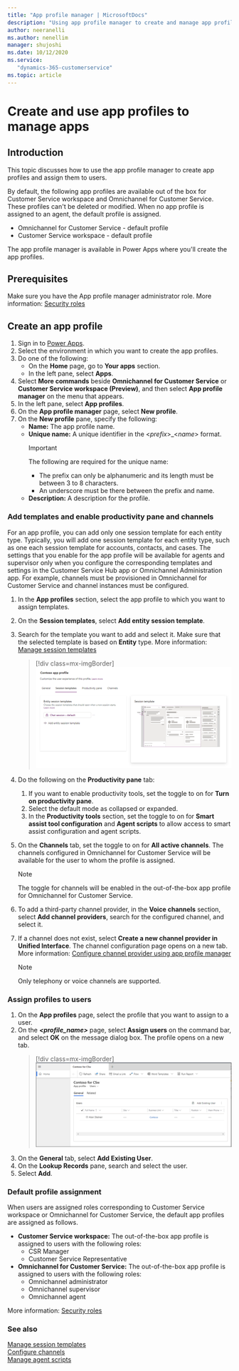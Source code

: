 ```yaml
---
title: "App profile manager | MicrosoftDocs"
description: "Using app profile manager to create and manage app profiles."
author: neeranelli
ms.author: nenellim
manager: shujoshi
ms.date: 10/12/2020
ms.service: 
   "dynamics-365-customerservice"
ms.topic: article
---
```


# Create and use app profiles to manage apps

## Introduction

This topic discusses how to use the app profile manager to create app profiles and assign them to users.

By default, the following app profiles are available out of the box for Customer Service workspace and Omnichannel for Customer Service. These profiles can't be deleted or modified. When no app profile is assigned to an agent, the default profile is assigned.

- Omnichannel for Customer Service - default profile
- Customer Service workspace - default profile

The app profile manager is available in Power Apps where you'll create the app profiles.

## Prerequisites

Make sure you have the App profile manager administrator role. More information: [Security roles](security-roles.md)

## Create an app profile

1. Sign in to [Power Apps](https://go.microsoft.com/fwlink/p/?linkid=2142083).
2. Select the environment in which you want to create the app profiles.
3. Do one of the following:
   - On the **Home** page, go to **Your apps** section.
   - In the left pane, select **Apps**.
4. Select **More commands** beside **Omnichannel for Customer Service** or **Customer Service workspace (Preview)**, and then select **App profile manager** on the menu that appears.
5. In the left pane, select **App profiles**.
6. On the **App profile manager** page, select **New profile**.
7. On the **New profile** pane, specify the following:
   - **Name:** The app profile name.
   - **Unique name:** A unique identifier in the <*prefix*>_<*name*> format.
     > [!IMPORTANT]
     > The following are required for the unique name:
     > - The prefix can only be alphanumeric and its length must be between 3 to 8 characters.
     > - An underscore must be there between the prefix and name.
   - **Description:** A description for the profile.
  
### Add templates and enable productivity pane and channels<a name="enable-prod-pane"></a>

For an app profile, you can add only one session template for each entity type. Typically, you will add one session template for each entity type, such as one each session template for accounts, contacts, and cases. The settings that you enable for the app profile will be available for agents and supervisor only when you configure the corresponding templates and settings in the Customer Service Hub app or Omnichannel Administration app. For example, channels must be provisioned in Omnichannel for Customer Service and channel instances must be configured.

1. In the **App profiles** section, select the app profile to which you want to assign templates.
2. On the **Session templates**, select **Add entity session template**.
3. Search for the template you want to add and select it. Make sure that the selected template is based on **Entity** type. More information: [Manage session templates](session-templates.md)
   > [!div class=mx-imgBorder]
   > ![App profile session template](media/app-profile-session-template.png "App profile session template")
   
4. Do the following on the **Productivity pane** tab:
   1. If you want to enable productivity tools, set the toggle to on for **Turn on productivity pane**.
   2. Select the default mode as collapsed or expanded.
   3. In the **Productivity tools** section, set the toggle to on for **Smart assist tool configuration** and **Agent scripts** to allow access to smart assist configuration and agent scripts.
5. On the **Channels** tab, set the toggle to on for **All active channels**. The channels configured in Omnichannel for Customer Service will be available for the user to whom the profile is assigned.


   > [!NOTE]
   > The toggle for channels will be enabled in the out-of-the-box app profile for Omnichannel for Customer Service.

6. To add a third-party channel provider, in the **Voice channels** section, select **Add channel providers**, search for the configured channel, and select it.
7. If a channel does not exist, select **Create a new channel provider in Unified Interface**. The channel configuration page opens on a new tab. More information: [Configure channel provider using app profile manager](../customer-service/channel-integration-framework/v2/configure-channel-provider-app-profile-manager.md)

   > [!NOTE]
   > Only telephony or voice channels are supported.
  
### Assign profiles to users

1. On the **App profiles** page, select the profile that you want to assign to a user.
2. On the ***<profile_name>*** page, select **Assign users** on the command bar, and select **OK** on the message dialog box. The profile opens on a new tab.
   > [!div class=mx-imgBorder]
   > ![Assign users](media/assign-users.png "Assign users")
3. On the **General** tab, select **Add Existing User**.
4. On the **Lookup Records** pane, search and select the user.
5. Select **Add**.

### Default profile assignment

When users are assigned roles corresponding to Customer Service workspace or Omnichannel for Customer Service, the default app profiles are assigned as follows.

- **Customer Service workspace:** The out-of-the-box app profile is assigned to users with the following roles:
  - CSR Manager
  - Customer Service Representative
- **Omnichannel for Customer Service:** The out-of-the-box app profile is assigned to users with the following roles:
  - Omnichannel administrator
  - Omnichannel supervisor
  - Omnichannel agent

More information: [Security roles](security-roles.md)

### See also

[Manage session templates](session-templates.md)  
[Configure channels](../omnichannel/administrator/channels.md)  
[Manage agent scripts](agent-scripts.md)
